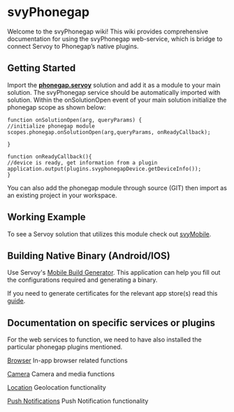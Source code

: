 # svyPhonegap

Welcome to the svyPhonegap wiki! This wiki provides comprehensive documentation for using the svyPhonegap web-service, which is bridge to connect Servoy to Phonegap’s native plugins.

## Getting Started

Import the [**phonegap.servoy**](https://github.com/Servoy/svyPhonegap/releases) solution and add it as a module to your main solution. The svyPhonegap service should be automatically imported with solution. Within the onSolutionOpen event of your main solution initialize the phonegap scope as shown below:

```
function onSolutionOpen(arg, queryParams) {
//initialize phonegap module
scopes.phonegap.onSolutionOpen(arg,queryParams, onReadyCallback);

}	

function onReadyCallback(){
//device is ready, get information from a plugin
application.output(plugins.svyphonegapDevice.getDeviceInfo());
}

```

You can also add the phonegap module through source (GIT) then import as an existing project in your workspace.

## Working Example

To see a Servoy solution that utilizes this module check out [svyMobile](https://github.com/Servoy/svyMobile/).

## Building Native Binary (Android/IOS)

Use Servoy's [Mobile Build Generator](https://phonegaputils.servoy.com). This application can help you fill out the configurations required and generating a binary.

If you need to generate certificates for the relevant app store(s) read this [guide](https://docs.google.com/document/d/e/2PACX-1vTVw6Q4RYwnZE9F4f\_-kRxxhFX-yV0adL\_wdHwADJMNLGwBa9fUQaEF2LWuW3xD\_kW3sOowrQZEXbvY/pub?\&embedded=true).

## Documentation on specific services or plugins

For the web services to function, we need to have also installed the particular phonegap plugins mentioned.

[Browser](Browser.md) In-app browser related functions

[Camera](Camera.md) Camera and media functions

[Location](broken-reference) Geolocation functionality

[Push Notifications](Push-Notifications.md) Push Notification functionality

